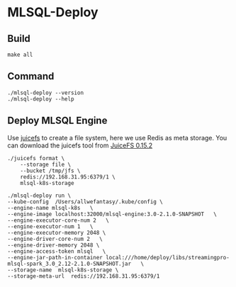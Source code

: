 # MLSQL-Deploy

## Build

```
make all
```

## Command

```shell
./mlsql-deploy --version
./mlsql-deploy --help
```

## Deploy MLSQL Engine

Use [juicefs](https://github.com/juicedata/juicefs) to create a file system, here we use Redis as meta storage.
You can download the juicefs tool from [JuiceFS 0.15.2](https://github.com/juicedata/juicefs/releases/tag/v0.15.2)

```shell
./juicefs format \
	--storage file \
	--bucket /tmp/jfs \
	redis://192.168.31.95:6379/1 \
	mlsql-k8s-storage
```


```shell
./mlsql-deploy run \
--kube-config  /Users/allwefantasy/.kube/config \
--engine-name mlsql-k8s   \
--engine-image localhost:32000/mlsql-engine:3.0-2.1.0-SNAPSHOT   \
--engine-executor-core-num 2   \
--engine-executor-num 1   \
--engine-executor-memory 2048 \
--engine-driver-core-num 2   \
--engine-driver-memory 2048 \
--engine-access-token mlsql   \
--engine-jar-path-in-container local:///home/deploy/libs/streamingpro-mlsql-spark_3.0_2.12-2.1.0-SNAPSHOT.jar   \
--storage-name  mlsql-k8s-storage \
--storage-meta-url  redis://192.168.31.95:6379/1
```